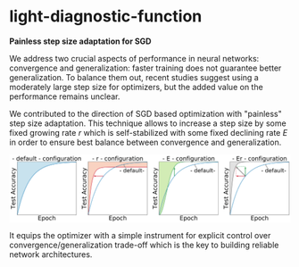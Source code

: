 # light-diagnostic-function
**Painless step size adaptation for SGD**

We address two crucial aspects of performance in neural networks: convergence and generalization: faster training does not guarantee better generalization. To balance them out, recent studies suggest using a moderately large step size for optimizers, but the added value on the performance remains unclear.

We contributed to the direction of SGD based optimization with "painless" step size adaptation. This technique allows to increase a step size by some fixed growing rate $r$ which is self-stabilized with some fixed declining rate $E$ in order to ensure best balance between convergence and generalization.

<p align="center">
<img src="https://github.com/yukinoi/light-diagnostic-function/blob/master/images/config.png" width="1100" align="center">
</p>

It equips the optimizer with a simple instrument for explicit control over convergence/generalization trade-off which is the key to building reliable network architectures.
